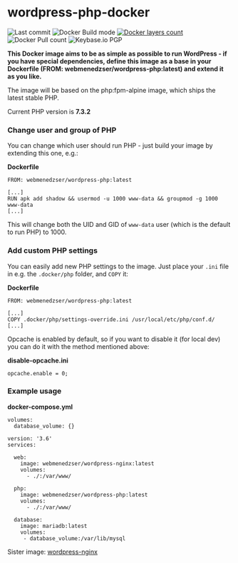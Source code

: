 
# wordpress-php-docker

![Last commit](https://badgen.net/github/last-commit/Saboteur777/wordpress-php-docker)
![Docker Build mode](https://badgen.net/badge/docker%20build/automated)
[![Docker layers count](https://images.microbadger.com/badges/image/webmenedzser/wordpress-php.svg)](https://microbadger.com/images/webmenedzser/wordpress-php)
![Docker Pull count](https://badgen.net/docker/pulls/webmenedzser/wordpress-php)
![Keybase.io PGP](https://badgen.net/keybase/pgp/Saboteur777)

**This Docker image aims to be as simple as possible to run WordPress - if you have special dependencies, define this image as a base in your Dockerfile (FROM: webmenedzser/wordpress-php:latest) and extend it as you like.**

The image will be based on the php:fpm-alpine image, which ships the latest stable PHP.

Current PHP version is **7.3.2**

### Change user and group of PHP
You can change which user should run PHP - just build your image by extending this one, e.g.:

**Dockerfile**
```
FROM: webmenedzser/wordpress-php:latest

[...]
RUN apk add shadow && usermod -u 1000 www-data && groupmod -g 1000 www-data
[...]
```

This will change both the UID and GID of `www-data` user (which is the default to run PHP) to 1000.

### Add custom PHP settings
You can easily add new PHP settings to the image. Just place your `.ini` file in e.g. the `.docker/php` folder, and `COPY` it:

**Dockerfile**
```
FROM: webmenedzser/wordpress-php:latest

[...]
COPY .docker/php/settings-override.ini /usr/local/etc/php/conf.d/
[...]
```
Opcache is enabled by default, so if you want to disable it (for local dev) you can do it with the method mentioned above:

**disable-opcache.ini**
```
opcache.enable = 0;
```

### Example usage

**docker-compose.yml**

```
volumes:
  database_volume: {}

version: '3.6'
services:

  web:
    image: webmenedzser/wordpress-nginx:latest
    volumes:
      - ./:/var/www/

  php:
    image: webmenedzser/wordpress-php:latest
    volumes:
      - ./:/var/www/

  database:
    image: mariadb:latest
    volumes:
     - database_volume:/var/lib/mysql
```

Sister image: [wordpress-nginx](https://github.com/Saboteur777/wordpress-nginx-docker)
